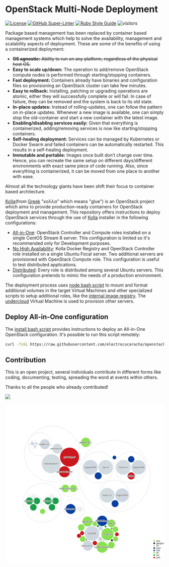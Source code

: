 # OpenStack Multi-Node Deployment
<!-- markdown-link-check-disable-next-line -->
[![License](https://img.shields.io/badge/License-Apache%202.0-blue.svg)](https://opensource.org/licenses/Apache-2.0)
[![GitHub Super-Linter](https://github.com/electrocucaracha/openstack-multinode/workflows/Lint%20Code%20Base/badge.svg)](https://github.com/marketplace/actions/super-linter)
[![Ruby Style Guide](https://img.shields.io/badge/code_style-rubocop-brightgreen.svg)](https://github.com/rubocop/rubocop)
![visitors](https://visitor-badge.glitch.me/badge?page_id=electrocucaracha.openstack-multinode)

Package based management has been replaced by container based
management systems which help to solve the availability, management
and scalability aspects of deployment. These are some of the benefits
of using a containerized deployment:

* ~~**OS agnostic:** Ability to run on any platform, regardless of the
physical host OS.~~
* **Easy to scale up/down:** The operation to add/remove OpenStack
compute nodes is performed through starting/stopping containers.
* **Fast deployment:** Containers already have binaries and
configuration files so provisioning an OpenStack cluster can take
few minutes.
* **Easy to rollback:** Installing, patching or upgrading operations
are atomic, either they will successfully complete or will fail. In
case of failure, they can be removed and the system is back to its old
state.
* **In-place updates:** Instead of rolling-updates, one can follow the
pattern on in-place updates. Whenever a new image is available, one
can simply stop the old-container and start a new container with the
latest image.
* **Enabling/disabling services easily:** Given that everything is
containerized, adding/removing services is now like starting/stopping
containers.
* **Self-healing deployment:** Services can be managed by Kubernetes
or Docker Swarm and failed containers can be automatically restarted.
This results in a self-healing deployment.
* **Immutable and portable:** Images once built don’t change over
time. Hence, you can recreate the same setup on different
days/different environments with exact same piece of code running.
Also, since everything is containerized, it can be moved from one
place to another with ease.

Almost all the technology giants have been shift their focus to
container based architecture.

[Kolla][1](from [Greek][2] "κολλα" which means "glue") is an OpenStack
project which aims to provide production-ready containers for OpenStack
deployment and management. This repository offers instructions to deploy
OpenStack services through the use of [Kolla][1] installer in the following
configurations:

* [All-in-One](samples/aio/): OpenStack Controller and Compute roles
installed on a single CentOS Stream 8 server. This configuration is
limited so it's recommended only for Development purposes.
* [No High Availability](samples/noha/): Kolla Docker Registry and
OpenStack Controller role installed on a single Ubuntu Focal server. Two
additional servers are provisioned with OpenStack Compute role. This
configuration is useful to test distributed applications.
* [Distributed](samples/distributed/): Every role is distributed among
several Ubuntu servers. This configuration pretends to mimic the needs
of a production environment.

The deployment process uses [node bash script](node.sh) to mount and
format additional volumes in the target Virtual Machines and other
specialized scripts to setup additional roles, like the
[internal image registry](registry.sh). The [undercloud](undercloud.sh)
Virtual Machine is used to provision other servers.

## Deploy All-in-One configuration

The [install bash script](install.sh) provides instructions to
deploy an All-in-One OpenStack configuration. It's possible to run
this script remotely:

```bash
curl -fsSL https://raw.githubusercontent.com/electrocucaracha/openstack-multinode/master/install.sh | OS_KOLLA_NETWORK_INTERFACE=eno1 bash
```

## Contribution

This is an open project, several individuals contribute in different forms like
coding, documenting, testing, spreading the word at events within others.

Thanks to all the people who already contributed!

<a href="https://github.com/electrocucaracha/openstack-multinode/graphs/contributors">
  <img src="https://contrib.rocks/image?repo=electrocucaracha/openstack-multinode" />
</a>

![Visualization of the codebase](./codebase-structure.svg)

[1]: https://docs.openstack.org/kolla/latest/
[2]: https://lists.openstack.org/pipermail/openstack-dev/2014-September/046911.html

